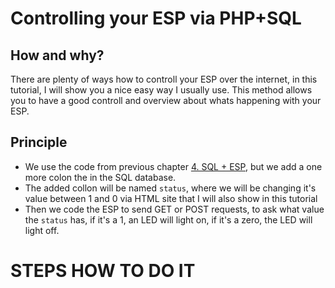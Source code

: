 # Controlling your ESP via PHP+SQL

## How and why?
There are plenty of ways how to controll your ESP over the internet, in this tutorial, I will show you a nice easy way I usually use. 
This method allows you to have a good controll and overview about whats happening with your ESP.

## Principle
- We use the code from previous chapter [4. SQL + ESP](https://github.com/MatusRepkaSolutions/ESP-Arduino-Internet-Basics/tree/main/ESP%20basics/4.%20SQL%2BESP), but we add a one more colon the in the SQL database.
- The added collon will be named `status`, where we will be changing it's value between 1 and 0 via HTML site that I will also show in this tutorial
- Then we code the ESP to send GET or POST requests, to ask what value the `status` has, if it's a 1, an LED will light on, if it's a zero, the LED will light off.

# STEPS HOW TO DO IT

